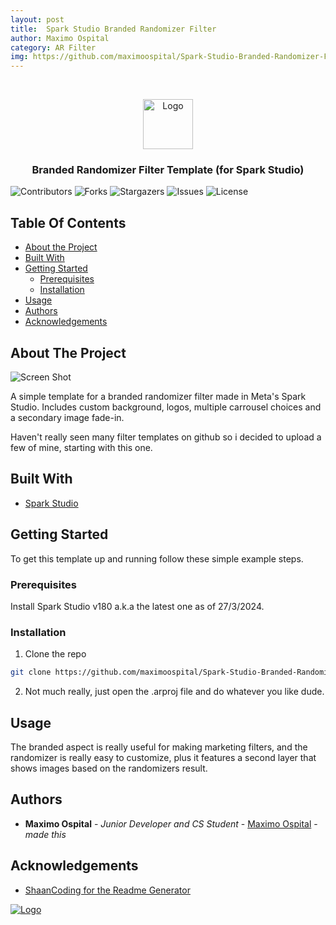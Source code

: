 ```yaml
---
layout: post
title:  Spark Studio Branded Randomizer Filter
author: Maximo Ospital
category: AR Filter
img: https://github.com/maximoospital/Spark-Studio-Branded-Randomizer-Filter/raw/main/images/demo.gif
---
```


<br/>
<p align="center">
  <a href="https://github.com/maximoospital/Spark-Studio-Branded-Randomizer-Filter">
    <img src="images/icon.png" alt="Logo" width="80" height="80">
  </a>

  <h3 align="center">Branded Randomizer Filter Template
(for Spark Studio)</h3>

</p>

![Contributors](https://img.shields.io/github/contributors/maximoospital/Spark-Studio-Branded-Randomizer-Filter?color=dark-green) ![Forks](https://img.shields.io/github/forks/maximoospital/Spark-Studio-Branded-Randomizer-Filter?style=social) ![Stargazers](https://img.shields.io/github/stars/maximoospital/Spark-Studio-Branded-Randomizer-Filter?style=social) ![Issues](https://img.shields.io/github/issues/maximoospital/Spark-Studio-Branded-Randomizer-Filter) ![License](https://img.shields.io/github/license/maximoospital/Spark-Studio-Branded-Randomizer-Filter) 

## Table Of Contents

* [About the Project](#about-the-project)
* [Built With](#built-with)
* [Getting Started](#getting-started)
  * [Prerequisites](#prerequisites)
  * [Installation](#installation)
* [Usage](#usage)
* [Authors](#authors)
* [Acknowledgements](#acknowledgements)

## About The Project

![Screen Shot](images/demo.gif)

A simple template for a branded randomizer filter made in Meta's Spark Studio. Includes custom background, logos, multiple carrousel choices and a secondary image fade-in.

Haven't really seen many filter templates on github so i decided to upload a few of mine, starting with this one.

## Built With



* [Spark Studio](https://spark.meta.com/)

## Getting Started

To get this template up and running follow these simple example steps.

### Prerequisites

Install Spark Studio v180 a.k.a the latest one as of 27/3/2024.

### Installation

1. Clone the repo
```sh
git clone https://github.com/maximoospital/Spark-Studio-Branded-Randomizer-Filter.git
```

2. Not much really, just open the .arproj file and do whatever you like dude.

## Usage

The branded aspect is really useful for making marketing filters, and the randomizer is really easy to customize, plus it features a second layer that shows images based on the randomizers result.

## Authors

* **Maximo Ospital** - *Junior Developer and CS Student* - [Maximo Ospital](https://github.com/maximoospital) - *made this*

## Acknowledgements

* [ShaanCoding for the Readme Generator](https://github.com/ShaanCoding/)

[![Logo](https://i.imgur.com/XlF4lM5.png)](https://github.com/maximoospital) 
